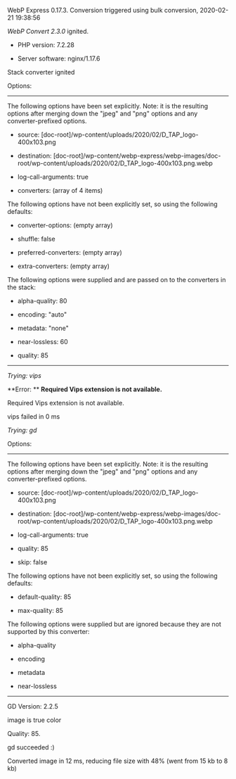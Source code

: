 WebP Express 0.17.3. Conversion triggered using bulk conversion, 2020-02-21 19:38:56

*WebP Convert 2.3.0*  ignited.
- PHP version: 7.2.28
- Server software: nginx/1.17.6

Stack converter ignited

Options:
------------
The following options have been set explicitly. Note: it is the resulting options after merging down the "jpeg" and "png" options and any converter-prefixed options.
- source: [doc-root]/wp-content/uploads/2020/02/D_TAP_logo-400x103.png
- destination: [doc-root]/wp-content/webp-express/webp-images/doc-root/wp-content/uploads/2020/02/D_TAP_logo-400x103.png.webp
- log-call-arguments: true
- converters: (array of 4 items)

The following options have not been explicitly set, so using the following defaults:
- converter-options: (empty array)
- shuffle: false
- preferred-converters: (empty array)
- extra-converters: (empty array)

The following options were supplied and are passed on to the converters in the stack:
- alpha-quality: 80
- encoding: "auto"
- metadata: "none"
- near-lossless: 60
- quality: 85
------------


*Trying: vips* 

**Error: ** **Required Vips extension is not available.** 
Required Vips extension is not available.
vips failed in 0 ms

*Trying: gd* 

Options:
------------
The following options have been set explicitly. Note: it is the resulting options after merging down the "jpeg" and "png" options and any converter-prefixed options.
- source: [doc-root]/wp-content/uploads/2020/02/D_TAP_logo-400x103.png
- destination: [doc-root]/wp-content/webp-express/webp-images/doc-root/wp-content/uploads/2020/02/D_TAP_logo-400x103.png.webp
- log-call-arguments: true
- quality: 85
- skip: false

The following options have not been explicitly set, so using the following defaults:
- default-quality: 85
- max-quality: 85

The following options were supplied but are ignored because they are not supported by this converter:
- alpha-quality
- encoding
- metadata
- near-lossless
------------

GD Version: 2.2.5
image is true color
Quality: 85. 
gd succeeded :)

Converted image in 12 ms, reducing file size with 48% (went from 15 kb to 8 kb)
